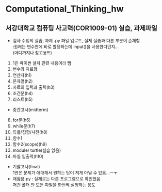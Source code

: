 # Computational_Thinking_hw
서강대학교 컴퓨팅 사고력(COR1009-01) 실습, 과제파일
------------
+ 컴사 수업의 실습, 과제 .py 파일 업로드, 실제 실습과 다른 부분이 존재함<br>
:원래는 변수안에 바로 할당하는데 input()을 사용한다던지... <br>(어디까지나 참고용!!!)

1. 1은 파이썬 설치 관련 내용이라 뺌
2. 변수와 자료형
3. 연산자(h1)
4. 문자열(h2)
5. 자료의 입력과 출력(h3)
6. 조건문(h4)
7. 리스트(h5)<br>
+ 중간고사(midterm)
8. for문(h6)
9. while문(h7)
10. 튜플/집합/사전(h8)
11. 함수1
12. 함수2(scope)(h9)
13. module/ turtle(실습 없음)
14. 파일 입출력(h10)<br>
+ 기말고사(final)<br>
1번은 문제가 애매해서 원하는 답이 저게 아닐 수 있음...ㅡㅜ
+ 채점용.py : 실제로는 다른 프로그램으로 확인했음<br> 저건 폴더 안 모든 파일을 한번씩 실행하는 용도
